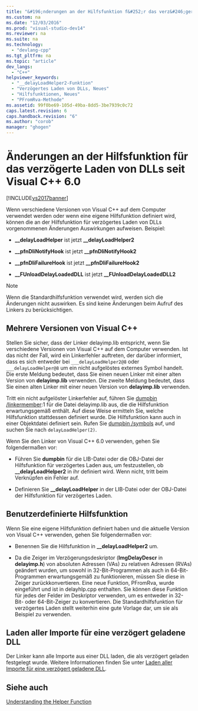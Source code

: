 ```yaml
---
title: "&#196;nderungen an der Hilfsfunktion f&#252;r das verz&#246;gerte Laden von DLLs seit Visual&#160;C++ 6.0"
ms.custom: na
ms.date: "12/03/2016"
ms.prod: "visual-studio-dev14"
ms.reviewer: na
ms.suite: na
ms.technology: 
  - "devlang-cpp"
ms.tgt_pltfrm: na
ms.topic: "article"
dev_langs: 
  - "C++"
helpviewer_keywords: 
  - "__delayLoadHelper2-Funktion"
  - "Verzögertes Laden von DLLs, Neues"
  - "Hilfsfunktionen, Neues"
  - "PFromRva-Methode"
ms.assetid: 99f0be69-105d-49ba-8dd5-3be7939c0c72
caps.latest.revision: 6
caps.handback.revision: "6"
ms.author: "corob"
manager: "ghogen"
---
```

# &#196;nderungen an der Hilfsfunktion f&#252;r das verz&#246;gerte Laden von DLLs seit Visual&#160;C++ 6.0
[!INCLUDE[vs2017banner](../../assembler/inline/includes/vs2017banner.md)]

Wenn verschiedene Versionen von Visual C\+\+ auf dem Computer verwendet werden oder wenn eine eigene Hilfsfunktion definiert wird, können die an der Hilfsfunktion für verzögertes Laden von DLLs vorgenommenen Änderungen Auswirkungen aufweisen.  Beispiel:  
  
-   **\_\_delayLoadHelper** ist jetzt **\_\_delayLoadHelper2**  
  
-   **\_\_pfnDliNotifyHook** ist jetzt **\_\_pfnDliNotifyHook2**  
  
-   **\_\_pfnDliFailureHook** ist jetzt **\_\_pfnDliFailureHook2**  
  
-   **\_\_FUnloadDelayLoadedDLL** ist jetzt **\_\_FUnloadDelayLoadedDLL2**  
  
> [!NOTE]
>  Wenn die Standardhilfsfunktion verwendet wird, werden sich die Änderungen nicht auswirken.  Es sind keine Änderungen beim Aufruf des Linkers zu berücksichtigen.  
  
## Mehrere Versionen von Visual C\+\+  
 Stellen Sie sicher, dass der Linker delayimp.lib entspricht, wenn Sie verschiedene Versionen von Visual C\+\+ auf dem Computer verwenden.  Ist das nicht der Fall, wird ein Linkerfehler auftreten, der darüber informiert, dass es sich entweder bei `___delayLoadHelper2@8` oder `___delayLoadHelper@8` um ein nicht aufgelöstes externes Symbol handelt.  Die erste Meldung bedeutet, dass Sie einen neuen Linker mit einer alten Version von **delayimp.lib** verwenden. Die zweite Meldung bedeutet, dass Sie einen alten Linker mit einer neuen Version von **delayimp.lib** verwenden.  
  
 Tritt ein nicht aufgelöster Linkerfehler auf, führen Sie [dumpbin \/linkermember](../../build/reference/linkermember.md):1 für die Datei delayimp.lib aus, die die Hilfsfunktion erwartungsgemäß enthält. Auf diese Weise ermitteln Sie, welche Hilfsfunktion stattdessen definiert wurde.  Die Hilfsfunktion kann auch in einer Objektdatei definiert sein. Rufen Sie [dumpbin \/symbols](../../build/reference/symbols.md) auf, und suchen Sie nach `delayLoadHelper(2)`.  
  
 Wenn Sie den Linker von Visual C\+\+ 6.0 verwenden, gehen Sie folgendermaßen vor:  
  
-   Führen Sie **dumpbin** für die LIB\-Datei oder die OBJ\-Datei der Hilfsfunktion für verzögertes Laden aus, um festzustellen, ob **\_\_delayLoadHelper2** in ihr definiert wird.  Wenn nicht, tritt beim Verknüpfen ein Fehler auf.  
  
-   Definieren Sie **\_\_delayLoadHelper** in der LIB\-Datei oder der OBJ\-Datei der Hilfsfunktion für verzögertes Laden.  
  
## Benutzerdefinierte Hilfsfunktion  
 Wenn Sie eine eigene Hilfsfunktion definiert haben und die aktuelle Version von Visual C\+\+ verwenden, gehen Sie folgendermaßen vor:  
  
-   Benennen Sie die Hilfsfunktion in **\_\_delayLoadHelper2** um.  
  
-   Da die Zeiger im Verzögerungsdeskriptor \(**ImgDelayDescr** in **delayimp.h**\) von absoluten Adressen \(VAs\) zu relativen Adressen \(RVAs\) geändert wurden, um sowohl in 32\-Bit\-Programmen als auch in 64\-Bit\-Programmen erwartungsgemäß zu funktionieren, müssen Sie diese in Zeiger zurückkonvertieren.  Eine neue Funktion, PFromRva, wurde eingeführt und ist in delayhlp.cpp enthalten.  Sie können diese Funktion für jedes der Felder im Deskriptor verwenden, um es entweder in 32\-Bit\- oder 64\-Bit\-Zeiger zu konvertieren.  Die Standardhilfsfunktion für verzögertes Laden stellt weiterhin eine gute Vorlage dar, um sie als Beispiel zu verwenden.  
  
## Laden aller Importe für eine verzögert geladene DLL  
 Der Linker kann alle Importe aus einer DLL laden, die als verzögert geladen festgelegt wurde.  Weitere Informationen finden Sie unter [Laden aller Importe für eine verzögert geladene DLL](../../build/reference/loading-all-imports-for-a-delay-loaded-dll.md).  
  
## Siehe auch  
 [Understanding the Helper Function](assetId:///6279c12c-d908-4967-b0b3-cabfc3e91d3d)